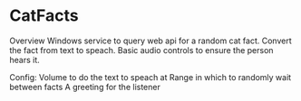 # CatFacts
Overview
  Windows service to query web api for a random cat fact. Convert the fact from text to speach. Basic audio controls to ensure the person hears it.

Config:
  Volume to do the text to speach at
  Range in which to randomly wait between facts
  A greeting for the listener
  
